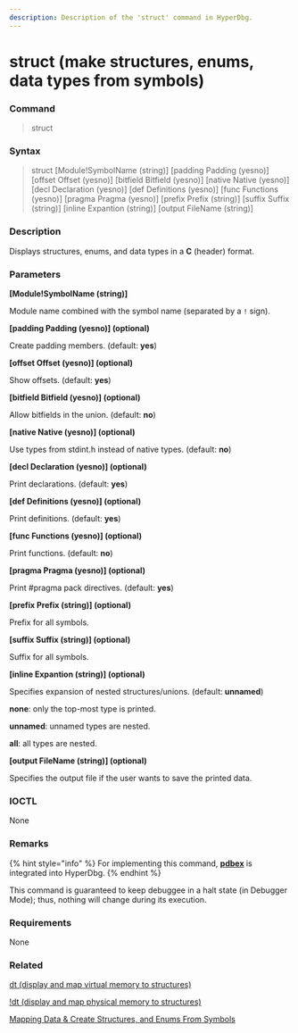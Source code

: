 ```yaml
---
description: Description of the 'struct' command in HyperDbg.
---
```


# struct (make structures, enums, data types from symbols)

### Command

> struct

### Syntax

> struct \[Module!SymbolName (string)] \[padding Padding (yesno)] \[offset Offset (yesno)] \[bitfield Bitfield (yesno)] \[native Native (yesno)] \[decl Declaration (yesno)] \[def Definitions (yesno)] \[func Functions (yesno)] \[pragma Pragma (yesno)] \[prefix Prefix (string)] \[suffix Suffix (string)] \[inline Expantion (string)] \[output FileName (string)]

### Description

Displays structures, enums, and data types in a **C** (header) format.

### Parameters

**\[Module!SymbolName (string)]**

Module name combined with the symbol name (separated by a `!` sign).

**\[padding Padding (yesno)] (optional)**

Create padding members. (default: **yes**)

**\[offset Offset (yesno)] (optional)**

Show offsets. (default: **yes**)

**\[bitfield Bitfield (yesno)] (optional)**

Allow bitfields in the union. (default: **no**)

**\[native Native (yesno)] (optional)**

Use types from stdint.h instead of native types. (default: **no**)

**\[decl Declaration (yesno)] (optional)**

Print declarations. (default: **yes**)

**\[def Definitions (yesno)] (optional)**

Print definitions. (default: **yes**)

**\[func Functions (yesno)] (optional)**

Print functions. (default: **no**)

**\[pragma Pragma (yesno)] (optional)**

Print #pragma pack directives. (default: **yes**)

**\[prefix Prefix (string)] (optional)**

Prefix for all symbols.

**\[suffix Suffix (string)] (optional)**

Suffix for all symbols.

**\[inline Expantion (string)] (optional)**

Specifies expansion of nested structures/unions. (default: **unnamed**)

&#x20;  **none**: only the top-most type is printed.

&#x20;  **unnamed**: unnamed types are nested.

&#x20;  **all**: all types are nested.

**\[output FileName (string)] (optional)**

Specifies the output file if the user wants to save the printed data.

### IOCTL

None

### Remarks

{% hint style="info" %}
For implementing this command, [**pdbex**](https://github.com/wbenny/pdbex) is integrated into HyperDbg.
{% endhint %}

This command is guaranteed to keep debuggee in a halt state (in Debugger Mode); thus, nothing will change during its execution.

### Requirements

None

### Related

[dt (display and map virtual memory to structures)](https://docs.hyperdbg.org/commands/debugging-commands/dt)

[!dt (display and map physical memory to structures)](https://docs.hyperdbg.org/commands/extension-commands/dt)

[Mapping Data & Create Structures, and Enums From Symbols](https://docs.hyperdbg.org/using-hyperdbg/kernel-mode-debugging/examples/basics/mapping-data-and-create-structures-and-enums-from-symbols)
